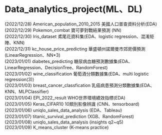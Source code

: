 # Data_analytics_project(ML、DL)  

(2022/12/28) American_population_2010_2015 美國人口普查資料分析(EDA) \
(2022/12/29) Pokemon_combat 寶可夢對戰結果預測 (NN)  
(2022/12/30) Iris_dataset 鳶尾花資料集(EDA、logistic regression、混淆矩陣、KNN)  
(2022/12/31) kc_house_price_predicting 華盛頓州諾爾曼市郊房價預測(LinearRegression、NN*3)  
(2023/01/01) diabetes_predicting 糖尿病血糖預測數據集(EDA、LinearRegression、DecisionTree、RandomForest)  
(2023/01/02) wine_classification 葡萄酒分類數據集(EDA、multi logistic regression(3))  
(2023/01/03) breast_cancer_classfication 乳癌病患預測分類數據集(EDA、KNN、MLPClassifier)   
(2023/01/04) EPI_2022_result  WHO世界環境績效指標(EDA)  
(2023/01/05) Keras_CIFAR10  10類別影像辨識 (CNN、tensorboard)  
(2023/01/06) uniqlo_sales_data_analysis (EDA、Tableau)  
(2023/01/07) titanic_survival_prediction (XGB、RandomForest)  
(2023/01/08) uniqlo_sales_data_analysis (insights q2~q5)  
(2023/01/09) K_means_cluster (K-means practice)
